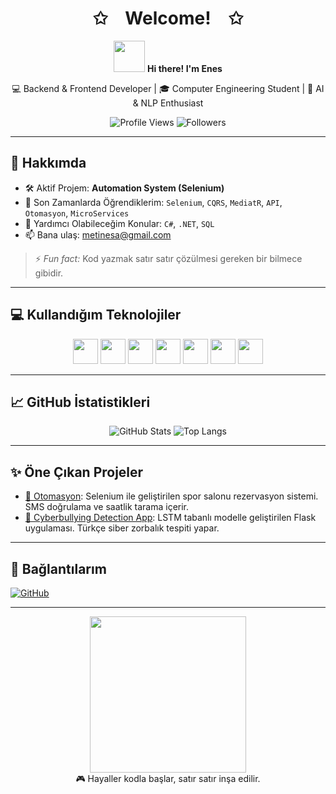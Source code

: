 <h1 align="center">✩ Welcome! ✩</h1>

<p align="center">
  <img src="https://media.giphy.com/media/hvRJCLFzcasrR4ia7z/giphy.gif" width="50"/> 
  <strong>Hi there! I'm Enes</strong>  
</p>

<p align="center">
  💻 Backend & Frontend Developer | 🎓 Computer Engineering Student | 🧠 AI & NLP Enthusiast  
</p>

<p align="center">
  <img src="https://komarev.com/ghpvc/?username=EnesSamaa&color=blueviolet" alt="Profile Views"/>
  <img src="https://img.shields.io/github/followers/EnesSamaa?style=social" alt="Followers"/>
</p>

---

## 🚀 Hakkımda

- 🛠️ Aktif Projem: **Automation System (Selenium)**
- 🌱 Son Zamanlarda Öğrendiklerim: `Selenium`, `CQRS`, `MediatR`, `API`, `Otomasyon`, `MicroServices`
- 💬 Yardımcı Olabileceğim Konular: `C#`, `.NET`, `SQL`
- 📫 Bana ulaş: [metinesa@gmail.com](mailto:metinesa@gmail.com)

> ⚡ *Fun fact:* Kod yazmak satır satır çözülmesi gereken bir bilmece gibidir.

---

## 💻 Kullandığım Teknolojiler

<p align="center">
  <img src="https://cdn.jsdelivr.net/gh/devicons/devicon/icons/csharp/csharp-original.svg" width="40" />
  <img src="https://cdn.jsdelivr.net/gh/devicons/devicon/icons/dot-net/dot-net-original.svg" width="40"/>
  <img src="https://cdn.jsdelivr.net/gh/devicons/devicon/icons/javascript/javascript-original.svg" width="40"/>
  <img src="https://cdn.jsdelivr.net/gh/devicons/devicon/icons/sqlite/sqlite-original.svg" width="40"/>
  <img src="https://cdn.jsdelivr.net/gh/devicons/devicon/icons/java/java-original.svg" width="40"/>
  <img src="https://cdn.jsdelivr.net/gh/devicons/devicon/icons/python/python-original.svg" width="40"/>
  <img src="https://cdn.jsdelivr.net/gh/devicons/devicon/icons/html5/html5-original.svg" width="40"/>
</p>

---

## 📈 GitHub İstatistikleri

<p align="center">
  <img src="https://github-readme-stats.vercel.app/api?username=EnesSamaa&show_icons=true&theme=radical" alt="GitHub Stats"/>
  <img src="https://github-readme-stats.vercel.app/api/top-langs/?username=EnesSamaa&layout=compact&theme=radical" alt="Top Langs"/>
</p>

---

## ✨ Öne Çıkan Projeler

- [🎾 Otomasyon](https://github.com/EnesSamaa/Otomasyon): Selenium ile geliştirilen spor salonu rezervasyon sistemi. SMS doğrulama ve saatlik tarama içerir.
- [🤖 Cyberbullying Detection App](https://github.com/EnesSamaa/cyberbully-guard): LSTM tabanlı modelle geliştirilen Flask uygulaması. Türkçe siber zorbalık tespiti yapar.

---

## 🤝 Bağlantılarım

[![GitHub](https://img.shields.io/badge/GitHub-EnesSamaa-black?logo=github&style=for-the-badge)](https://github.com/EnesSamaa)

---


<p align="center">
  <img src="https://raw.githubusercontent.com/abhisheknaiidu/abhisheknaiidu/master/code.gif" width="250">
  <br/> 🎮 Hayaller kodla başlar, satır satır inşa edilir.
</p>
